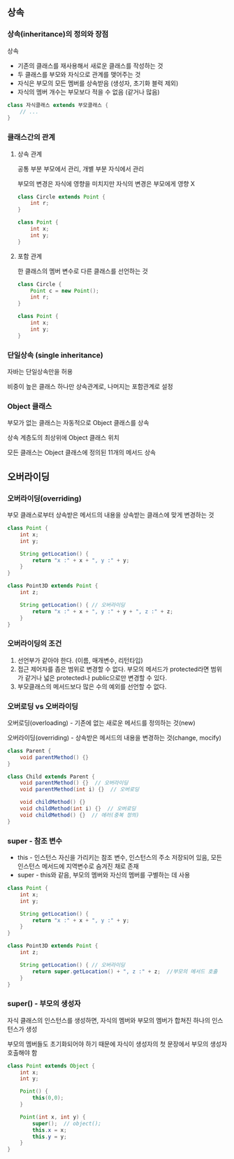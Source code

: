 ## 상속

### 상속(inheritance)의 정의와 장점

상속

- 기존의 클래스를 재사용해서 새로운 클래스를 작성하는 것
- 두 클래스를 부모와 자식으로 관계를 맺어주는 것
- 자식은 부모의 모든 멤버를 상속받음 (생성자, 초기화 블럭 제외)
- 자식의 멤버 개수는 부모보다 적을 수 없음 (같거나 많음)

```java
class 자식클래스 extends 부모클래스 {
	// ...
}
```

### 클래스간의 관계

1. 상속 관계
    
    공통 부분 부모에서 관리, 개별 부분 자식에서 관리
    
    부모의 변경은 자식에 영향을 미치지만 자식의 변경은 부모에게 영향 X
    
    ```java
    class Circle extends Point {
    	int r;
    }
    ```
    
    ```java
    class Point {
    	int x;
    	int y;
    }
    ```
    
2. 포함 관계
    
    한 클래스의 멤버 변수로 다른 클래스를 선언하는 것
    
    ```java
    class Circle {
    	Point c = new Point();
    	int r;
    }
    ```
    
    ```java
    class Point {
    	int x;
    	int y;
    }
    ```
    

### 단일상속 (single inheritance)

자바는 단일상속만을 허용

비중이 높은 클래스 하나만 상속관계로, 나머지는 포함관계로 설정

### Object 클래스

부모가 없는 클래스는 자동적으로 Object 클래스를 상속

상속 계층도의 최상위에 Object 클래스 위치

모든 클래스는 Object 클래스에 정의된 11개의 메서드 상속

## 오버라이딩

### 오버라이딩(overriding)

부모 클래스로부터 상속받은 메서드의 내용을 상속받는 클래스에 맞게 변경하는 것

```java
class Point {
	int x;
	int y;

	String getLocation() {
		return "x :" + x + ", y :" + y;
	}
}

class Point3D extends Point {
	int z;

	String getLocation() { // 오버라이딩
		return "x :" + x + ", y :" + y + ", z :" + z;
	}
}
```

### 오버라이딩의 조건

1. 선언부가 같아야 한다. (이름, 매개변수, 리턴타입)
2. 접근 제어자를 좁은 범위로 변경할 수 없다.
부모의 메서드가 protected라면 범위가 같거나 넓은 protected나 public으로만 변경할 수 있다.
3. 부모클래스의 메서드보다 많은 수의 예외를 선언할 수 없다.

### 오버로딩 vs 오버라이딩

오버로딩(overloading) - 기존에 없는 새로운 메서드를 정의하는 것(new)

오버라이딩(overriding) - 상속받은 메서드의 내용을 변경하는 것(change, mocify)

```java
class Parent {
	void parentMethod() {}
}

class Child extends Parent {
	void parentMethod() {}  // 오버라이딩
	void parentMethod(int i) {}  // 오버로딩

	void childMethod() {}
	void childMethod(int i) {}  // 오버로딩
	void childMethod() {}  // 에러(중복 정의)
}
```

### super - 참조 변수

- this - 인스턴스 자신을 가리키는 참조 변수, 인스턴스의 주소 저장되어 있음, 모든 인스턴스 메서드에 지역변수로 숨겨진 채로 존재
- super - this와 같음, 부모의 멤버와 자신의 멤버를 구별하는 데 사용

```java
class Point {
	int x;
	int y;

	String getLocation() {
		return "x :" + x + ", y :" + y;
	}
}

class Point3D extends Point {
	int z;

	String getLocation() { // 오버라이딩
		return super.getLocation() + ", z :" + z;  //부모의 메서드 호출
	}
}
```

### super() - 부모의 생성자

자식 클래스의 인스턴스를 생성하면, 자식의 멤버와 부모의 멤버가 합쳐진 하나의 인스턴스가 생성

부모의 멤버들도 초기화되어야 하기 때문에 자식이 생성자의 첫 문장에서 부모의 생성자 호출해야 함

```java
class Point extends Object {
	int x;
	int y;

	Point() {
		this(0,0);
	}

	Point(int x, int y) {
		super();  // object();
		this.x = x;
		this.y = y;
	}
}
```